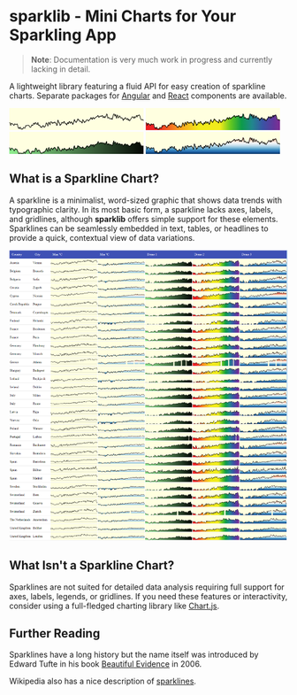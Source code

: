 # sparklib - Mini Charts for Your Sparkling App

> **Note**: Documentation is very much work in progress and currently lacking in detail.

A lightweight library featuring a fluid API for easy creation of sparkline charts. Separate packages for [Angular](https://www.npmjs.com/package/ngx-sparklib) and [React](https://www.npmjs.com/package/react-sparklib) components are available.

![Basic line chart](docs/images/sl-ac-g-weather-0.png)
![Basic line chart](docs/images/sl-ac-g-weather-1.png)
![Basic line chart](docs/images/sl-ac-g-weather-2.png)
![Basic line chart](docs/images/sl-ac-g-weather-3.png)

## What is a Sparkline Chart?

A sparkline is a minimalist, word-sized graphic that shows data trends with typographic clarity. In its most basic form, a sparkline lacks axes, labels, and gridlines, although **sparklib** offers simple support for these elements. Sparklines can be seamlessly embedded in text, tables, or headlines to provide a quick, contextual view of data variations.

![Basic line chart](docs/images/sparklib-weather-table.png)

## What Isn't a Sparkline Chart?

Sparklines are not suited for detailed data analysis requiring full support for axes, labels, legends, or gridlines. If you need these features or interactivity, consider using a full-fledged charting library like [Chart.js](https://www.chartjs.org/).

## Further Reading

Sparklines have a long history but the name itself was introduced by Edward Tufte in his book [Beautiful Evidence](https://www.edwardtufte.com/bboard/q-and-a-fetch-msg?msg_id=0001OR) in 2006.

Wikipedia also has a nice description of [sparklines](https://en.wikipedia.org/wiki/Sparkline).
